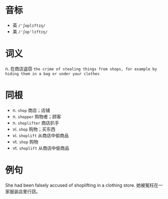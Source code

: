 # 音标

- 英 `/'ʃɒplɪftɪŋ/`
- 美 `/'ʃɑp'lɪftɪŋ/`

# 词义

n. 在商店盗窃
`the crime of stealing things from shops, for example by hiding them in a bag or under your clothes`

# 同根

- n. `shop` 商店；店铺
- n. `shopper` 购物者；顾客
- n. `shoplifter` 商店扒手
- vi. `shop` 购物；买东西
- vi. `shoplift` 从商店中偷商品
- vt. `shop` 购物
- vt. `shoplift` 从商店中偷商品

# 例句

She had been falsely accused of shoplifting in a clothing store.
她被冤枉在一家服装店里行窃。


